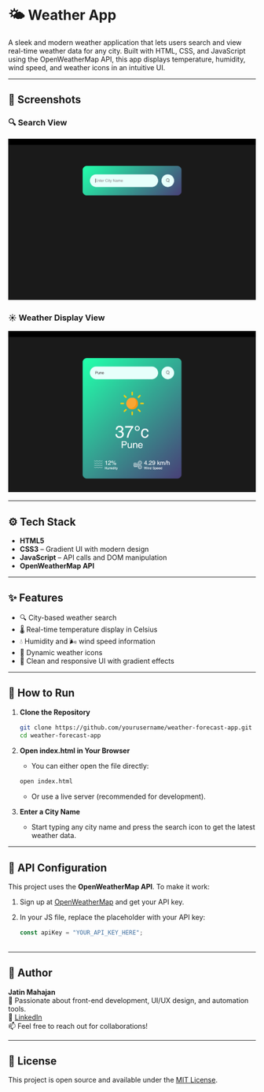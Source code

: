 # 🌤️ Weather App

A sleek and modern weather application that lets users search and view real-time weather data for any city. Built with HTML, CSS, and JavaScript using the OpenWeatherMap API, this app displays temperature, humidity, wind speed, and weather icons in an intuitive UI.


---


## 📸 Screenshots

### 🔍 Search View
![Search View](./images/Weather_app_img_1.png)

### ☀️ Weather Display View
![Weather Display View](./images/Weather_app_img_2.png)

---

## ⚙️ Tech Stack

- **HTML5**
- **CSS3** – Gradient UI with modern design
- **JavaScript** – API calls and DOM manipulation
- **OpenWeatherMap API**

---

## ✨ Features

- 🔍 City-based weather search
- 🌡️ Real-time temperature display in Celsius
- 💧 Humidity and 🌬️ wind speed information
- 🌇 Dynamic weather icons
- 🎨 Clean and responsive UI with gradient effects

---

## 🚀 How to Run

1. **Clone the Repository**
   ```bash
   git clone https://github.com/yourusername/weather-forecast-app.git
   cd weather-forecast-app

2.	**Open index.html in Your Browser**
    - You can either open the file directly:
     ```bash
     open index.html
     ```

    - Or use a live server (recommended for development).

3.	**Enter a City Name**
	  - Start typing any city name and press the search icon to get the latest weather data.

---

## 🔑 API Configuration

This project uses the **OpenWeatherMap API**. To make it work:

1. Sign up at [OpenWeatherMap](https://openweathermap.org/api) and get your API key.
2. In your JS file, replace the placeholder with your API key:

   ```js
   const apiKey = "YOUR_API_KEY_HERE";
       
---

## 🧠 Author

**Jatin Mahajan**  
💼 Passionate about front-end development, UI/UX design, and automation tools.  
🔗 [LinkedIn](https://www.linkedin.com/in/jatinm9)  
📫 Feel free to reach out for collaborations!

---

## 📄 License

This project is open source and available under the [MIT License](https://opensource.org/licenses/MIT).
  
